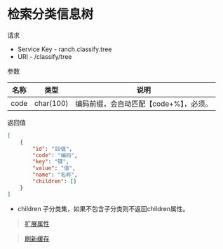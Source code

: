 # 检索分类信息树

请求
- Service Key - ranch.classify.tree
- URI - /classify/tree

参数

|名称|类型|说明|
|---|---|---|
|code|char(100)|编码前缀，会自动匹配【code+%】，必须。|

返回值
```json
[
    {
        "id": "ID值",
        "code": "编码",
        "key": "键",
        "value": "值",
        "name": "名称",
        "children": []
    }
]
```

- children 子分类集，如果不包含子分类则不返回children属性。

> [扩展属性](json.md)

> [刷新缓存](refresh.md)
